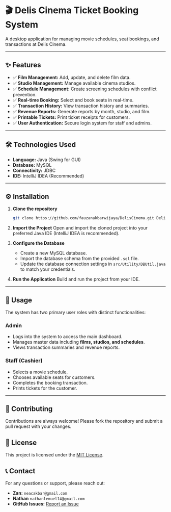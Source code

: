 # 🎬 Delis Cinema Ticket Booking System

A desktop application for managing movie schedules, seat bookings, and transactions at Delis Cinema.

***

## ✨ Features
- ✅ **Film Management:** Add, update, and delete film data.
- ✅ **Studio Management:** Manage available cinema studios.
- ✅ **Schedule Management:** Create screening schedules with conflict prevention.
- ✅ **Real-time Booking:** Select and book seats in real-time.
- ✅ **Transaction History:** View transaction history and summaries.
- ✅ **Revenue Reports:** Generate reports by month, studio, and film.
- ✅ **Printable Tickets:** Print ticket receipts for customers.
- ✅ **User Authentication:** Secure login system for staff and admins.

***

## 🛠️ Technologies Used
- **Language:** Java (Swing for GUI)
- **Database:** MySQL
- **Connectivity:** JDBC
- **IDE:** IntelliJ IDEA (Recommended)

***

## ⚙️ Installation
1.  **Clone the repository**
    ```bash
    git clone https://github.com/fauzanakbarwijaya/DelisCinema.git DelisCinema
    ```
2.  **Import the Project**
    Open and import the cloned project into your preferred Java IDE (IntelliJ IDEA is recommended).

3.  **Configure the Database**
    -   Create a new MySQL database.
    -   Import the database schema from the provided `.sql` file.
    -   Update the database connection settings in `src/Utility/DBUtil.java` to match your credentials.

4.  **Run the Application**
    Build and run the project from your IDE.

***

## 🚀 Usage
The system has two primary user roles with distinct functionalities:

### Admin
-   Logs into the system to access the main dashboard.
-   Manages master data including **films, studios, and schedules**.
-   Views transaction summaries and revenue reports.

### Staff (Cashier)
-   Selects a movie schedule.
-   Chooses available seats for customers.
-   Completes the booking transaction.
-   Prints tickets for the customer.

***

## 🤝 Contributing
Contributions are always welcome! Please fork the repository and submit a pull request with your changes.

## 📄 License
This project is licensed under the [MIT License](LICENSE).

## 📞 Contact
For any questions or support, please reach out:
-   **Zan:** `neacakbar@gmail.com`
-   **Nathan** `nathanlemuel14@gmail.com`
-   **GitHub Issues:** [Report an Issue](https://github.com/fauzanakbarwijaya/DelisCinema/issues)

